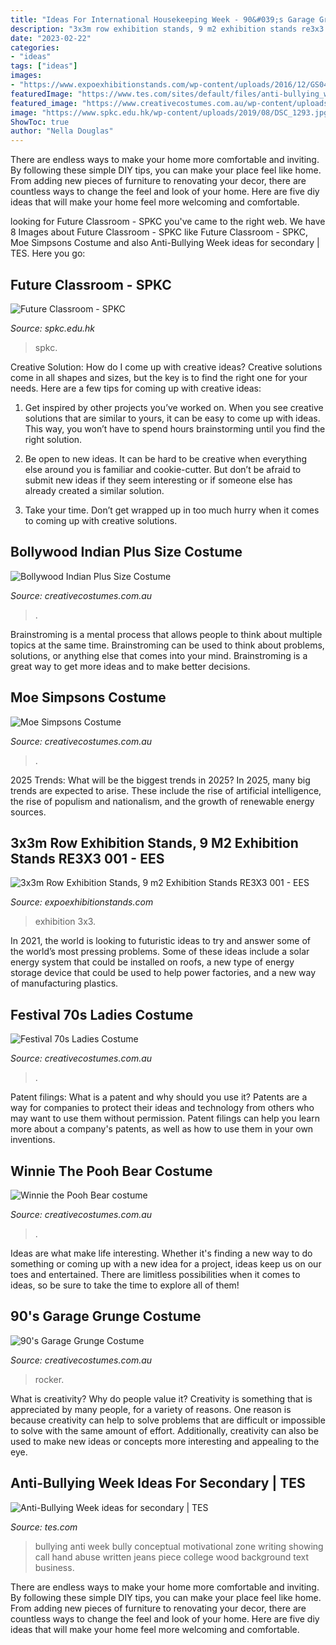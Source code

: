 ```yaml
---
title: "Ideas For International Housekeeping Week - 90&#039;s Garage Grunge Costume"
description: "3x3m row exhibition stands, 9 m2 exhibition stands re3x3 001"
date: "2023-02-22"
categories:
- "ideas"
tags: ["ideas"]
images:
- "https://www.expoexhibitionstands.com/wp-content/uploads/2016/12/GS04.jpg"
featuredImage: "https://www.tes.com/sites/default/files/anti-bullying_week_0.jpg"
featured_image: "https://www.creativecostumes.com.au/wp-content/uploads/2014/04/Pooh-Bear-Costume-699x1024.jpg"
image: "https://www.spkc.edu.hk/wp-content/uploads/2019/08/DSC_1293.jpg"
ShowToc: true
author: "Nella Douglas"
---
```



There are endless ways to make your home more comfortable and inviting. By following these simple DIY tips, you can make your place feel like home. From adding new pieces of furniture to renovating your decor, there are countless ways to change the feel and look of your home. Here are five diy ideas that will make your home feel more welcoming and comfortable.

	

		
looking for Future Classroom - SPKC you've came to the right web. We have 8 Images about Future Classroom - SPKC like Future Classroom - SPKC, Moe Simpsons Costume and also Anti-Bullying Week ideas for secondary | TES. Here you go:
		
    
## Future Classroom - SPKC

<img loading=lazy src="https://www.spkc.edu.hk/wp-content/uploads/2019/08/DSC_1293.jpg" onerror="this.onerror=null;this.src='https://tse3.mm.bing.net/th?id=OIP.lDNx_N0ATDcqlU_U3hctjQHaE8&amp;pid=15.1';" alt="Future Classroom - SPKC">

_Source: spkc.edu.hk_

>spkc. 

	

Creative Solution: How do I come up with creative ideas?
Creative solutions come in all shapes and sizes, but the key is to find the right one for your needs. Here are a few tips for coming up with creative ideas:
1. Get inspired by other projects you’ve worked on. When you see creative solutions that are similar to yours, it can be easy to come up with ideas. This way, you won’t have to spend hours brainstorming until you find the right solution.

2. Be open to new ideas. It can be hard to be creative when everything else around you is familiar and cookie-cutter. But don’t be afraid to submit new ideas if they seem interesting or if someone else has already created a similar solution.

3. Take your time. Don’t get wrapped up in too much hurry when it comes to coming up with creative solutions.

    
## Bollywood Indian Plus Size Costume

<img loading=lazy src="https://www.creativecostumes.com.au/wp-content/uploads/2018/07/CC_April_18_078-768x1024.jpg" onerror="this.onerror=null;this.src='https://tse2.mm.bing.net/th?id=OIP.Ei4yYV3RKK3JLhPVukRZygHaJ4&amp;pid=15.1';" alt="Bollywood Indian Plus Size Costume">

_Source: creativecostumes.com.au_

>. 

	

Brainstroming is a mental process that allows people to think about multiple topics at the same time. Brainstroming can be used to think about problems, solutions, or anything else that comes into your mind. Brainstroming is a great way to get more ideas and to make better decisions.

    
## Moe Simpsons Costume

<img loading=lazy src="https://www.creativecostumes.com.au/wp-content/uploads/2018/07/CC_April_18_198-768x1024.jpg" onerror="this.onerror=null;this.src='https://tse3.mm.bing.net/th?id=OIP.-j73aLh4Zr4LQnPCRVGTeAHaJ4&amp;pid=15.1';" alt="Moe Simpsons Costume">

_Source: creativecostumes.com.au_

>. 

	

2025 Trends: What will be the biggest trends in 2025?
In 2025, many big trends are expected to arise. These include the rise of artificial intelligence, the rise of populism and nationalism, and the growth of renewable energy sources.

    
## 3x3m Row Exhibition Stands, 9 M2 Exhibition Stands RE3X3 001 - EES

<img loading=lazy src="https://www.expoexhibitionstands.com/wp-content/uploads/2016/12/GS04.jpg" onerror="this.onerror=null;this.src='https://tse1.mm.bing.net/th?id=OIP.5_8xy-VKTirCtfEwbBd2QQHaEK&amp;pid=15.1';" alt="3x3m Row Exhibition Stands, 9 m2 Exhibition Stands RE3X3 001 - EES">

_Source: expoexhibitionstands.com_

>exhibition 3x3. 

	

In 2021, the world is looking to futuristic ideas to try and answer some of the world’s most pressing problems. Some of these ideas include a solar energy system that could be installed on roofs, a new type of energy storage device that could be used to help power factories, and a new way of manufacturing plastics.

    
## Festival 70s Ladies Costume

<img loading=lazy src="https://www.creativecostumes.com.au/wp-content/uploads/2015/08/BCP_8441-768x1024.jpg" onerror="this.onerror=null;this.src='https://tse2.mm.bing.net/th?id=OIP.j0ThKZsVRJA1zxYyTdQcZQHaJ4&amp;pid=15.1';" alt="Festival 70s Ladies Costume">

_Source: creativecostumes.com.au_

>. 

	

Patent filings: What is a patent and why should you use it?
Patents are a way for companies to protect their ideas and technology from others who may want to use them without permission. Patent filings can help you learn more about a company's patents, as well as how to use them in your own inventions.

    
## Winnie The Pooh Bear Costume

<img loading=lazy src="https://www.creativecostumes.com.au/wp-content/uploads/2014/04/Pooh-Bear-Costume-699x1024.jpg" onerror="this.onerror=null;this.src='https://tse1.mm.bing.net/th?id=OIP.ta1zWtSMP-m_4XvfCyA0NQHaK2&amp;pid=15.1';" alt="Winnie the Pooh Bear costume">

_Source: creativecostumes.com.au_

>. 

	

Ideas are what make life interesting. Whether it's finding a new way to do something or coming up with a new idea for a project, ideas keep us on our toes and entertained. There are limitless possibilities when it comes to ideas, so be sure to take the time to explore all of them!

    
## 90&#039;s Garage Grunge Costume

<img loading=lazy src="https://www.creativecostumes.com.au/wp-content/uploads/2015/08/BCP_8578-510x680.jpg" onerror="this.onerror=null;this.src='https://tse3.mm.bing.net/th?id=OIP.mgFmd1vyULJtnobSJWHvMgHaJ4&amp;pid=15.1';" alt="90&#039;s Garage Grunge Costume">

_Source: creativecostumes.com.au_

>rocker. 

	

What is creativity? Why do people value it?
Creativity is something that is appreciated by many people, for a variety of reasons. One reason is because creativity can help to solve problems that are difficult or impossible to solve with the same amount of effort. Additionally, creativity can also be used to make new ideas or concepts more interesting and appealing to the eye.

    
## Anti-Bullying Week Ideas For Secondary | TES

<img loading=lazy src="https://www.tes.com/sites/default/files/anti-bullying_week_0.jpg" onerror="this.onerror=null;this.src='https://tse3.mm.bing.net/th?id=OIP.8m6cqTTq1i1ndVRsYBcNYgHaE8&amp;pid=15.1';" alt="Anti-Bullying Week ideas for secondary | TES">

_Source: tes.com_

>bullying anti week bully conceptual motivational zone writing showing call hand abuse written jeans piece college wood background text business. 

	

There are endless ways to make your home more comfortable and inviting. By following these simple DIY tips, you can make your place feel like home. From adding new pieces of furniture to renovating your decor, there are countless ways to change the feel and look of your home. Here are five diy ideas that will make your home feel more welcoming and comfortable.

